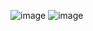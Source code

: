 ![image](https://github.com/Sirephyna/Sirephyna/assets/174101025/18e44b34-6047-4eeb-8029-4ca07dce437c)   ![image](https://github.com/Sirephyna/Sirephyna/assets/174101025/ec1044ee-b3a7-4971-b57e-c9c9f95344ad)

